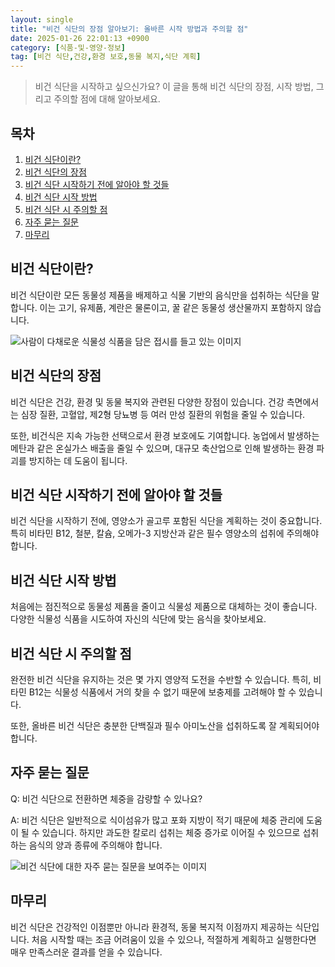 ```yaml
---
layout: single
title: "비건 식단의 장점 알아보기: 올바른 시작 방법과 주의할 점"
date: 2025-01-26 22:01:13 +0900
category: [식품-및-영양-정보]
tag: [비건 식단,건강,환경 보호,동물 복지,식단 계획]
---
```

  
> 비건 식단을 시작하고 싶으신가요? 이 글을 통해 비건 식단의 장점, 시작 방법, 그리고 주의할 점에 대해 알아보세요.

## 목차
1. [비건 식단이란?](#비건-식단이란)
2. [비건 식단의 장점](#비건-식단의-장점)
3. [비건 식단 시작하기 전에 알아야 할 것들](#비건-식단-시작하기-전에-알아야-할-것들)
4. [비건 식단 시작 방법](#비건-식단-시작-방법)
5. [비건 식단 시 주의할 점](#비건-식단-시-주의할-점)
6. [자주 묻는 질문](#자주-묻는-질문)
7. [마무리](#마무리)

## 비건 식단이란?

비건 식단이란 모든 동물성 제품을 배제하고 식물 기반의 음식만을 섭취하는 식단을 말합니다. 이는 고기, 유제품, 계란은 물론이고, 꿀 같은 동물성 생산물까지 포함하지 않습니다.


![사람이 다채로운 식물성 식품을 담은 접시를 들고 있는 이미지](https://i.ibb.co/yB6P4hJ/png-skoid-d505667d-d6c1-4a0a-bac7-5c84a87759f8-sktid-a48cca56-e6da-484e-a814-9c849652bcb3-skt-2025-0.png)



## 비건 식단의 장점

비건 식단은 건강, 환경 및 동물 복지와 관련된 다양한 장점이 있습니다. 건강 측면에서는 심장 질환, 고혈압, 제2형 당뇨병 등 여러 만성 질환의 위험을 줄일 수 있습니다.


또한, 비건식은 지속 가능한 선택으로서 환경 보호에도 기여합니다. 농업에서 발생하는 메탄과 같은 온실가스 배출을 줄일 수 있으며, 대규모 축산업으로 인해 발생하는 환경 파괴를 방지하는 데 도움이 됩니다.



## 비건 식단 시작하기 전에 알아야 할 것들

비건 식단을 시작하기 전에, 영양소가 골고루 포함된 식단을 계획하는 것이 중요합니다. 특히 비타민 B12, 철분, 칼슘, 오메가-3 지방산과 같은 필수 영양소의 섭취에 주의해야 합니다.



## 비건 식단 시작 방법

처음에는 점진적으로 동물성 제품을 줄이고 식물성 제품으로 대체하는 것이 좋습니다. 다양한 식물성 식품을 시도하여 자신의 식단에 맞는 음식을 찾아보세요.



## 비건 식단 시 주의할 점

완전한 비건 식단을 유지하는 것은 몇 가지 영양적 도전을 수반할 수 있습니다. 특히, 비타민 B12는 식물성 식품에서 거의 찾을 수 없기 때문에 보충제를 고려해야 할 수 있습니다.


또한, 올바른 비건 식단은 충분한 단백질과 필수 아미노산을 섭취하도록 잘 계획되어야 합니다.



## 자주 묻는 질문

Q: 비건 식단으로 전환하면 체중을 감량할 수 있나요?


A: 비건 식단은 일반적으로 식이섬유가 많고 포화 지방이 적기 때문에 체중 관리에 도움이 될 수 있습니다. 하지만 과도한 칼로리 섭취는 체중 증가로 이어질 수 있으므로 섭취하는 음식의 양과 종류에 주의해야 합니다.


![비건 식단에 대한 자주 묻는 질문을 보여주는 이미지](https://i.ibb.co/8Mk9ZXP/fm-Fnnx-Rr-Q.png)



## 마무리

비건 식단은 건강적인 이점뿐만 아니라 환경적, 동물 복지적 이점까지 제공하는 식단입니다. 처음 시작할 때는 조금 어려움이 있을 수 있으나, 적절하게 계획하고 실행한다면 매우 만족스러운 결과를 얻을 수 있습니다.

